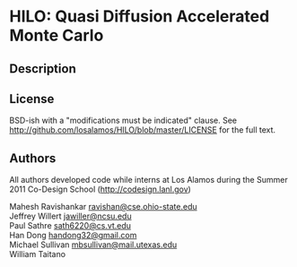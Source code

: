 HILO: Quasi Diffusion Accelerated Monte Carlo
===========

Description
-----------

License
-------

BSD-ish with a "modifications must be indicated" clause.  See
<http://github.com/losalamos/HILO/blob/master/LICENSE> for the full
text.


Authors
-------

All authors developed code while interns at Los Alamos during the Summer 2011 Co-Design School (http://codesign.lanl.gov)

Mahesh Ravishankar ravishan@cse.ohio-state.edu   
Jeffrey Willert jawiller@ncsu.edu   
Paul Sathre sath6220@cs.vt.edu   
Han Dong handong32@gmail.com   
Michael Sullivan mbsullivan@mail.utexas.edu   
William Taitano   
